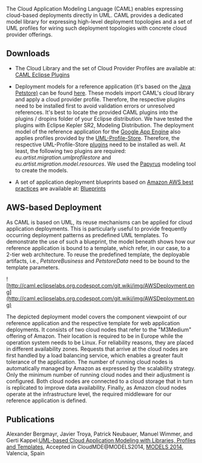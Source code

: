 The Cloud Application Modeling Language (CAML) enables expressing cloud-based deployments directly in UML. CAML provides a dedicated model library for expressing high-level deployment topologies and a set of UML profiles for wiring such deployment topologies with concrete cloud provider offerings.

## Downloads ##

  * The Cloud Library and the set of Cloud Provider Profiles are available at: [CAML Eclipse Plugins](https://code.google.com/a/eclipselabs.org/p/caml/source/browse/eclipse-plugins)

  * Deployment models for a reference application (it's based on the [Java Petstore)](http://www.oracle.com/technetwork/java/index-136650.html) can be found [here](https://code.google.com/a/eclipselabs.org/p/caml/source/browse/application). These models import CAML's cloud library and apply a cloud provider profile. Therefore, the respective plugins need to be installed first to avoid validation errors or unresolved references. It's best to locate the provided CAML plugins into the plugins / dropins folder of your Eclipse distribution. We have tested the plugins with Eclipse Kepler SR2, Modeling Distribution. The deployment model of the reference application for the [Google App Engine](https://developers.google.com/appengine/) also applies profiles provided by the [UML-Profile-Store](https://code.google.com/a/eclipselabs.org/p/uml-profile-store/). Therefore, the respective UML-Profile-Store [plugins](https://code.google.com/a/eclipselabs.org/p/uml-profile-store/source/browse/#git%2Feclipse-plugins) need to be installed as well. At least, the following two plugins are required: _eu.artist.migration.umlprofilestore_ and _eu.artist.migration.model.resources_. We used the [Papyrus](https://www.eclipse.org/papyrus/) modeling tool to create the models.

  * A set of application deployment blueprints based on [Amazon AWS best practices](http://aws.amazon.com/de/architecture/) are available at: [Blueprints](https://code.google.com/a/eclipselabs.org/p/caml/source/browse/deployment-blueprints)

## AWS-based Deployment ##

As CAML is based on UML, its reuse mechanisms can be applied for cloud application
deployments. This is particularly useful to provide frequently occurring deployment
patterns as predefined UML templates. To demonstrate the use of such a blueprint, the model beneath shows how our reference application is bound to a template, which refer, in our case, to a 2-tier web architecture. To reuse the predefined template, the deployable artifacts, i.e., _PetstoreBusiness_ and _PetstoreData_  need to be bound to the template parameters.

![http://caml.eclipselabs.org.codespot.com/git.wiki/img/AWSDeployment.png](http://caml.eclipselabs.org.codespot.com/git.wiki/img/AWSDeployment.png)

The depicted deployment model covers the component viewpoint of our reference application and the respective template for web application deployments. It consists of two cloud nodes that refer to the "M3Medium" offering of Amazon. Their location is required to be in Europe while the operation system needs to be Linux. For reliability reasons, they are placed in different availability zones. Requests that arrive at the cloud nodes are first handled by a load balancing service, which enables a greater fault tolerance of the application. The number of running cloud nodes is automatically managed by Amazon as expressed by the scalability strategy. Only the minimum number of running cloud nodes and their adjustment is configured. Both cloud nodes are connected to a cloud storage that in turn is replicated to improve data availability. Finally, as Amazon cloud nodes operate at the infrastructure level, the required middleware for our reference application is defined.

## Publications ##
Alexander Bergmayr, Javier Troya, Patrick Neubauer, Manuel Wimmer, and Gerti Kappel:[UML-based Cloud Application Modeling with Libraries, Profiles and Templates](http://caml.eclipselabs.org.codespot.com/git.wiki/publication/cloudmde2014.pdf), Accepted in CloudMDE@MODELS2014, [MODELS 2014](http://modelsconference.org/), Valencia, Spain